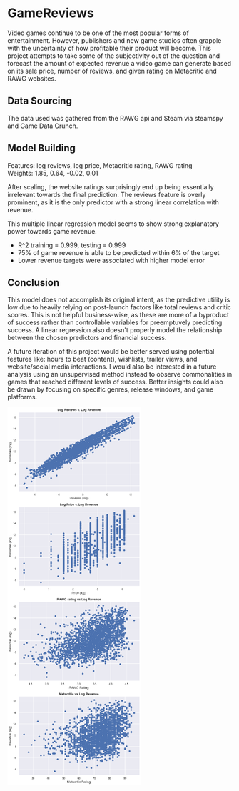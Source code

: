 # GameReviews
Video games continue to be one of the most popular forms of entertainment. However, publishers and new game studios often grapple with the uncertainty of how profitable their product will become. This project attempts to take some of the subjectivity out of the question and forecast the amount of expected revenue a video game can generate based on its sale price, number of reviews, and given rating on Metacritic and RAWG websites. 


## Data Sourcing
The data used was gathered from the RAWG api and Steam via steamspy and Game Data Crunch. 

## Model Building
Features: log reviews, log price, Metacritic rating, RAWG rating  
Weights: 1.85, 0.64, -0.02, 0.01  

After scaling, the website ratings surprisingly end up being essentially irrelevant towards the final prediction. The reviews feature is overly prominent, as it is the only predictor with a strong linear correlation with revenue.  

This multiple linear regression model seems to show strong explanatory power towards game revenue. 
- R^2 training = 0.999, testing = 0.999
- 75% of game revenue is able to be predicted within 6% of the target
- Lower revenue targets were associated with higher model error

## Conclusion
This model does not accomplish its original intent, as the predictive utility is low due to heavily relying on post-launch factors like total reviews and critic scores. This is not helpful business-wise, as these are more of a byproduct of success rather than controllable variables for preemptuvely predicting success. A linear regression also doesn't properly model the relationship between the chosen predictors and financial success. 

A future iteration of this project would be better served using potential features like: hours to beat (content), wishlists, trailer views, and website/social media interactions. I would also be interested in a future analysis using an unsupervised method instead to observe commonalities in games that reached different levels of success. Better insights could also be drawn by focusing on specific genres, release windows, and game platforms.


<img src="https://github.com/djolaleye/GameReviews/blob/main/plots/review_rev.png" width=300 align=left>
<img src="https://github.com/djolaleye/GameReviews/blob/main/plots/price_rev.png" width=300 align=center>
<img src="https://github.com/djolaleye/GameReviews/blob/main/plots/rawg_rev.png" width=300 align=left>  
<img src="https://github.com/djolaleye/GameReviews/blob/main/plots/meta_rev.png" width=300 align=center>  
